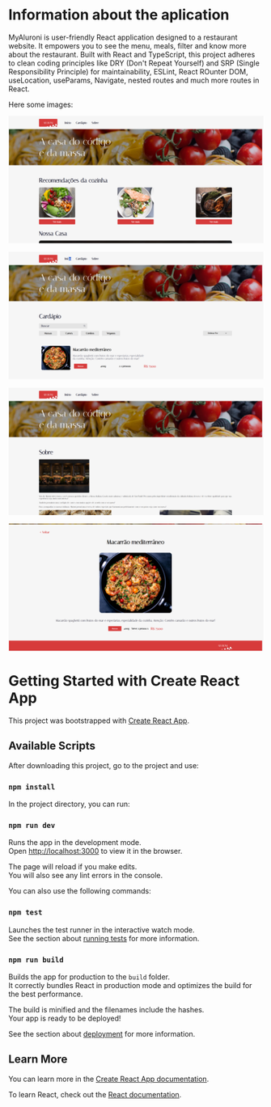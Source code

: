 # Information about the aplication

MyAluroni is user-friendly React application designed to a restaurant website. It empowers you to see the menu, meals, filter and know more about the restaurant. Built with React and TypeScript, this project adheres to clean coding principles like DRY (Don't Repeat Yourself) and SRP (Single Responsibility Principle) for maintainability,
ESLint, React ROunter DOM, useLocation, useParams, Navigate, nested routes and much more routes in React.

Here some images:

![Main Page](./public/image1.png)

![Menu Page](./public/image2.png)

![About Page](./public/image3.png)

![Dishes](./public/image4.png)


# Getting Started with Create React App

This project was bootstrapped with [Create React App](https://github.com/facebook/create-react-app).

## Available Scripts

After downloading this project, go to the project and use:

### `npm install`

In the project directory, you can run:

### `npm run dev`

Runs the app in the development mode.\
Open [http://localhost:3000](http://localhost:3000) to view it in the browser.

The page will reload if you make edits.\
You will also see any lint errors in the console.


You can also use the following commands:

### `npm test`

Launches the test runner in the interactive watch mode.\
See the section about [running tests](https://facebook.github.io/create-react-app/docs/running-tests) for more information.

### `npm run build`

Builds the app for production to the `build` folder.\
It correctly bundles React in production mode and optimizes the build for the best performance.

The build is minified and the filenames include the hashes.\
Your app is ready to be deployed!

See the section about [deployment](https://facebook.github.io/create-react-app/docs/deployment) for more information.

## Learn More

You can learn more in the [Create React App documentation](https://facebook.github.io/create-react-app/docs/getting-started).

To learn React, check out the [React documentation](https://reactjs.org/).

